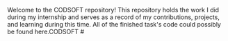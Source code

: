 Welcome to the CODSOFT repository! This repository holds the work I did during my internship and serves as a record of my contributions, projects, and learning during this time. All of the finished task's code could possibly be found here.CODSOFT #
